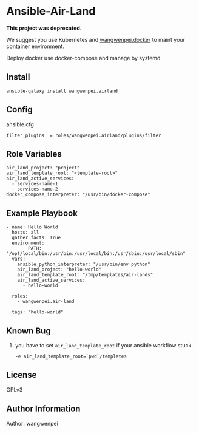 Ansible-Air-Land
========================================================================================

**This project was deprecated.**

We suggest you use Kubernetes and [wangwenpei.docker](https://github.com/wangwenpei/ansible-docker) to maint your container environment.


Deploy docker use docker-compose and manage by systemd.



Install
-------

```
ansible-galaxy install wangwenpei.airland
```

Config
----------
ansible.cfg

```
filter_plugins  = roles/wangwenpei.airland/plugins/filter
```


Role Variables
--------------

```
air_land_project: "project"
air_land_template_root: "<template-root>"
air_land_active_services:
  - services-name-1
  - services-name-2
docker_compose_interpreter: "/usr/bin/docker-compose"

```

Example Playbook
----------------

```
- name: Hello World
  hosts: all
  gather_facts: True
  environment:
        PATH: "/opt/local/bin:/usr/bin:/usr/local/bin:/usr/sbin:/usr/local/sbin"
  vars:
    ansible_python_interpreter: "/usr/bin/env python"
    air_land_project: "hello-world"
    air_land_template_root: "/tmp/templates/air-lands"
    air_land_active_services:
      - hello-world

  roles:
    - wangwenpei.air-land

  tags: "hello-world"
```


Known Bug
------------------

1. you have to set `air_land_template_root` if your ansible workflow stuck. 

    ```
    -e air_land_template_root=`pwd`/templates
    ```


License
-------

GPLv3

Author Information
------------------

Author: wangwenpei
